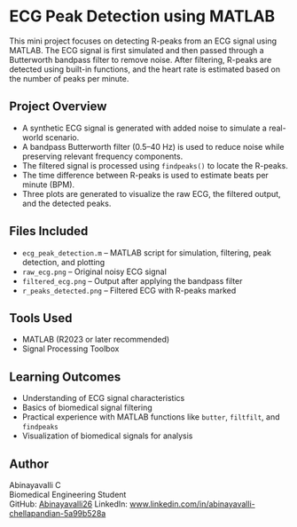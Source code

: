 # ECG Peak Detection using MATLAB

This mini project focuses on detecting R-peaks from an ECG signal using MATLAB. The ECG signal is first simulated and then passed through a Butterworth bandpass filter to remove noise. After filtering, R-peaks are detected using built-in functions, and the heart rate is estimated based on the number of peaks per minute.

## Project Overview

- A synthetic ECG signal is generated with added noise to simulate a real-world scenario.
- A bandpass Butterworth filter (0.5–40 Hz) is used to reduce noise while preserving relevant frequency components.
- The filtered signal is processed using `findpeaks()` to locate the R-peaks.
- The time difference between R-peaks is used to estimate beats per minute (BPM).
- Three plots are generated to visualize the raw ECG, the filtered output, and the detected peaks.

## Files Included

- `ecg_peak_detection.m` – MATLAB script for simulation, filtering, peak detection, and plotting
- `raw_ecg.png` – Original noisy ECG signal
- `filtered_ecg.png` – Output after applying the bandpass filter
- `r_peaks_detected.png` – Filtered ECG with R-peaks marked

## Tools Used

- MATLAB (R2023 or later recommended)
- Signal Processing Toolbox

## Learning Outcomes

- Understanding of ECG signal characteristics
- Basics of biomedical signal filtering
- Practical experience with MATLAB functions like `butter`, `filtfilt`, and `findpeaks`
- Visualization of biomedical signals for analysis

## Author

Abinayavalli C  
Biomedical Engineering Student  
GitHub: [Abinayavalli26](https://github.com/Abinayavalli26)
LinkedIn: www.linkedin.com/in/abinayavalli-chellapandian-5a99b528a


